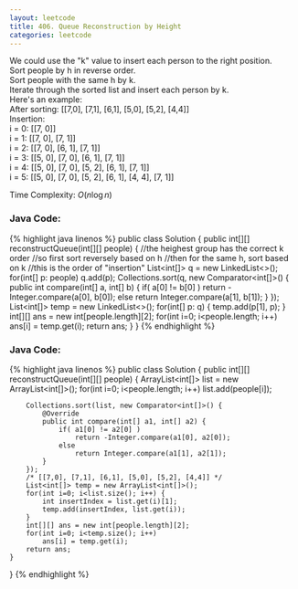 ```yaml
---
layout: leetcode
title: 406. Queue Reconstruction by Height
categories: leetcode
---
```

We could use the "k" value to insert each person to the right position.  
Sort people by h in reverse order.  
Sort people with the same h by k.  
Iterate through the sorted list and insert each person by k.  
Here's an example:  
After sorting: [[7,0], [7,1], [6,1], [5,0], [5,2], [4,4]]   
Insertion:  
i = 0: [[7, 0]]  
i = 1: [[7, 0], [7, 1]]  
i = 2: [[7, 0], [6, 1], [7, 1]]  
i = 3: [[5, 0], [7, 0], [6, 1], [7, 1]]  
i = 4: [[5, 0], [7, 0], [5, 2], [6, 1], [7, 1]]  
i = 5: [[5, 0], [7, 0], [5, 2], [6, 1], [4, 4], [7, 1]]  

Time Complexity: <span class="inlinecode">$O(n\log n)$</span>
### Java Code:
{% highlight java linenos %}
public class Solution {
    public int[][] reconstructQueue(int[][] people) {
        //the heighest group has the correct k order
        //so first sort reversely based on h
        //then for the same h, sort based on k
        //this is the order of "insertion"
        List<int[]> q = new LinkedList<>();
        for(int[] p: people)
            q.add(p);
        Collections.sort(q, new Comparator<int[]>() {
            public int compare(int[] a, int[] b) {
                if( a[0] != b[0] )
                    return -Integer.compare(a[0], b[0]);
                else
                    return Integer.compare(a[1], b[1]);
            } 
        });
        List<int[]> temp = new LinkedList<>();
        for(int[] p: q) {
            temp.add(p[1], p);
        }
        int[][] ans = new int[people.length][2];
        for(int i=0; i<people.length; i++)
            ans[i] = temp.get(i);
        return ans;
    }
}
{% endhighlight %}
### Java Code:
{% highlight java linenos %}
public class Solution {
    public int[][] reconstructQueue(int[][] people) {
        ArrayList<int[]> list = new ArrayList<int[]>();
        for(int i=0; i<people.length; i++)
            list.add(people[i]);
            
        Collections.sort(list, new Comparator<int[]>() {
            @Override
            public int compare(int[] a1, int[] a2) {
                if( a1[0] != a2[0] )
                    return -Integer.compare(a1[0], a2[0]);
                else
                    return Integer.compare(a1[1], a2[1]);
            }
        });
        /* [[7,0], [7,1], [6,1], [5,0], [5,2], [4,4]] */
        List<int[]> temp = new ArrayList<int[]>();
        for(int i=0; i<list.size(); i++) {
            int insertIndex = list.get(i)[1];
            temp.add(insertIndex, list.get(i));
        }
        int[][] ans = new int[people.length][2];
        for(int i=0; i<temp.size(); i++)
            ans[i] = temp.get(i);
        return ans;
    }
}
{% endhighlight %}
